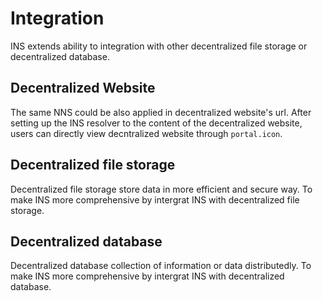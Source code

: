 # Integration

INS extends ability to integration with other decentralized file storage or decentralized database.

## Decentralized Website
The same NNS could be also applied in decentralized website's url. After setting up the INS resolver to the content of the decentralized website, users can directly view decntralized website through `portal.icon`.

## Decentralized file storage
Decentralized file storage store data in more efficient and secure way. To make INS more comprehensive by intergrat INS with decentralized file storage.

## Decentralized database
Decentralized database collection of information or data distributedly. To make INS more comprehensive by intergrat INS with decentralized database.
